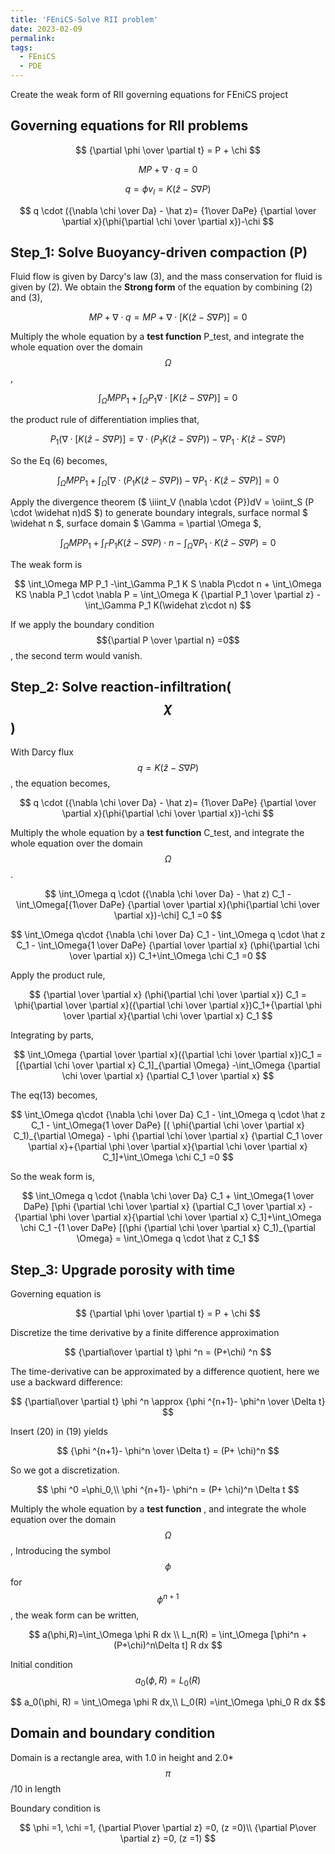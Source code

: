 ```yaml
---
title: 'FEniCS-Solve RII problem'
date: 2023-02-09
permalink:
tags:
  - FEniCS
  - PDE
---
```




Create the weak form of RII governing equations for FEniCS project

## Governing equations for RII problems

$$
{\partial \phi \over \partial t} = P + \chi
$$

$$
MP+\nabla \cdot q =0
$$

$$
q=\phi v_l=K(\widehat z-S \nabla P)
$$

$$
q \cdot ({\nabla \chi \over Da} - \hat z)= {1\over DaPe} {\partial \over \partial x}(\phi{\partial \chi \over \partial x})-\chi
$$



## Step_1: Solve Buoyancy-driven compaction (P)

Fluid flow is given by Darcy's law (3), and the mass conservation for fluid is given by (2). We obtain the **Strong form** of the equation by combining (2) and (3),

$$
MP+\nabla \cdot q = MP+\nabla \cdot [K(\widehat z-S \nabla P)]=0
$$

Multiply the whole equation by a **test function** P_test, and integrate the whole equation over the domain $$\Omega$$, 

$$
\int_\Omega MP P_1+\int_\Omega P_1 {\nabla \cdot [K(\widehat z-S\nabla P)]}=0
$$

the product rule of differentiation implies that,

$$
P_1 (\nabla \cdot [K(\widehat z - S\nabla P)] = \nabla \cdot(P_1 K(\widehat z - S\nabla P)) - \nabla P_1 \cdot  K(\widehat z - S\nabla P)
$$

So the Eq (6) becomes, 

$$
\int_\Omega MP P_1 + \int_\Omega [\nabla \cdot(P_1 K(\widehat z - S\nabla P)) - \nabla P_1 \cdot  K(\widehat z - S\nabla P) ]=0
$$

Apply the divergence theorem ($ \iiint_V (\nabla \cdot {P})dV = \oiint_S (P \cdot \widehat n)dS $) to generate boundary integrals, surface normal $ \widehat n $, surface domain $ \Gamma = \partial \Omega $, 

$$
\int_\Omega MP P_1 + \int_\Gamma P_1 K(\widehat z-S\nabla P) \cdot n - \int_\Omega \nabla P_1 \cdot K(\widehat z -S\nabla P) =0
$$

The weak form is 

$$
\int_\Omega MP P_1 -\int_\Gamma P_1 K S \nabla P\cdot n + \int_\Omega KS \nabla P_1 \cdot \nabla P = \int_\Omega K {\partial P_1 \over \partial z} -\int_\Gamma P_1 K(\widehat z\cdot n)
$$

If we apply the boundary condition $${\partial P \over \partial n} =0$$, the second term would vanish.


## Step_2: Solve reaction-infiltration($$\chi$$)

With Darcy flux $$q = K(\widehat z-S \nabla P)$$, the equation becomes,

$$
q \cdot ({\nabla \chi \over Da} - \hat z)= {1\over DaPe} {\partial \over \partial x}(\phi{\partial \chi \over \partial x})-\chi
$$

Multiply the whole equation by a **test function** C_test, and integrate the whole equation over the domain $$\Omega$$. 

$$
\int_\Omega q \cdot ({\nabla \chi \over Da} - \hat z) C_1 - \int_\Omega[{1\over DaPe} {\partial \over \partial x}(\phi{\partial \chi \over \partial x})-\chi] C_1 =0
$$

$$
\int_\Omega q\cdot {\nabla \chi \over Da} C_1 - \int_\Omega q \cdot \hat z C_1 - \int_\Omega{1 \over DaPe} {\partial \over \partial x} (\phi{\partial \chi \over \partial x}) C_1+\int_\Omega \chi C_1 =0
$$

Apply the product rule,

$$
{\partial \over \partial x} (\phi{\partial \chi \over \partial x}) C_1 = \phi{\partial \over \partial x}({\partial \chi \over \partial x})C_1+{\partial \phi \over \partial x}{\partial \chi \over \partial x} C_1
$$

Integrating by parts,

$$
\int_\Omega {\partial \over \partial x}({\partial \chi \over \partial x})C_1 = [{\partial \chi \over \partial x} C_1]_{\partial \Omega} -\int_\Omega {\partial \chi \over \partial x} {\partial C_1 \over \partial x}
$$

The eq(13) becomes,

$$
\int_\Omega q\cdot {\nabla \chi \over Da} C_1 - \int_\Omega q \cdot \hat z C_1 - \int_\Omega{1 \over DaPe} [( \phi{\partial \chi \over \partial x} C_1)_{\partial \Omega} - \phi {\partial \chi \over \partial x} {\partial C_1 \over \partial x}+{\partial \phi \over \partial x}{\partial \chi \over \partial x} C_1]+\int_\Omega \chi C_1 =0
$$

So the weak form is, 

$$
\int_\Omega q \cdot {\nabla \chi \over Da} C_1 + \int_\Omega{1 \over DaPe} [\phi {\partial \chi \over \partial x} {\partial C_1 \over \partial x} -{\partial \phi \over \partial x}{\partial \chi \over \partial x} C_1]+\int_\Omega \chi C_1 -{1 \over DaPe} [(\phi {\partial \chi \over \partial x} C_1)_{\partial \Omega}  = \int_\Omega q \cdot \hat z C_1
$$

## Step_3: Upgrade porosity with time

Governing equation is 

$$
{\partial \phi \over \partial t} = P + \chi
$$

Discretize the time derivative by a finite difference approximation

$$
{\partial\over \partial t} \phi ^n = (P+\chi) ^n
$$

The time-derivative can be approximated by a difference quotient, here we use a backward difference:

$$
{\partial\over \partial t} \phi ^n \approx  {\phi ^{n+1}- \phi^n \over \Delta t}
$$

Insert (20) in (19) yields

$$
{\phi ^{n+1}- \phi^n \over \Delta t} =  (P+ \chi)^n
$$

So we got a discretization.

$$
\phi ^0 =\phi_0,\\
\phi ^{n+1}- \phi^n =  (P+ \chi)^n \Delta t
$$

Multiply the whole equation by a **test function** , and integrate the whole equation over the domain $$\Omega$$, Introducing the symbol $$\phi$$ for $$\phi^{n+1}$$, the weak form can be written,

$$
a(\phi,R)=\int_\Omega \phi R dx \\
L_n(R) = \int_\Omega [\phi^n +(P+\chi)^n\Delta t] R dx
$$

Initial condition $$a_0(\phi, R) = L_0(R)$$

$$
a_0(\phi, R) = \int_\Omega \phi R dx,\\
L_0(R) =\int_\Omega \phi_0 R dx
$$

## Domain and boundary condition

Domain is a rectangle area, with 1.0 in height and 2.0* $$\pi$$/10 in length

Boundary condition is 

$$
\phi =1, \chi =1, {\partial P\over \partial z} =0,  (z =0)\\
{\partial P\over \partial z} =0,  (z =1)
$$





<script type="text/javascript" src="https://cdn.mathjax.org/mathjax/latest/MathJax.js?config=default"></script>
